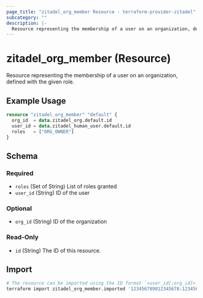 ```yaml
---
page_title: "zitadel_org_member Resource - terraform-provider-zitadel"
subcategory: ""
description: |-
  Resource representing the membership of a user on an organization, defined with the given role.
---
```


# zitadel_org_member (Resource)

Resource representing the membership of a user on an organization, defined with the given role.

## Example Usage

```terraform
resource "zitadel_org_member" "default" {
  org_id  = data.zitadel_org.default.id
  user_id = data.zitadel_human_user.default.id
  roles   = ["ORG_OWNER"]
}
```

<!-- schema generated by tfplugindocs -->
## Schema

### Required

- `roles` (Set of String) List of roles granted
- `user_id` (String) ID of the user

### Optional

- `org_id` (String) ID of the organization

### Read-Only

- `id` (String) The ID of this resource.

## Import

```bash
# The resource can be imported using the ID format `<user_id[:org_id]>`, e.g.
terraform import zitadel_org_member.imported '123456789012345678:123456789012345678'
```

